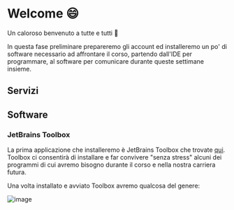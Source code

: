# Welcome 😄

Un caloroso benvenuto a tutte e tutti 💪

In questa fase preliminare prepareremo gli account ed installeremo un po' di software necessario ad affrontare il corso, partendo dall'IDE per programmare, al software per comunicare durante queste settimane insieme.

## Servizi

## Software

### JetBrains Toolbox

La prima applicazione che installeremo è JetBrains Toolbox che trovate [qui](https://www.jetbrains.com/toolbox-app/). Toolbox ci consentirà di installare e far convivere "senza stress" alcuni dei programmi di cui avremo bisogno durante il corso e nella nostra carriera futura.

Una volta installato e avviato Toolbox avremo qualcosa del genere:

![image](https://user-images.githubusercontent.com/19003/104443194-630a3200-5596-11eb-97c0-20a9b08df1b1.png)
